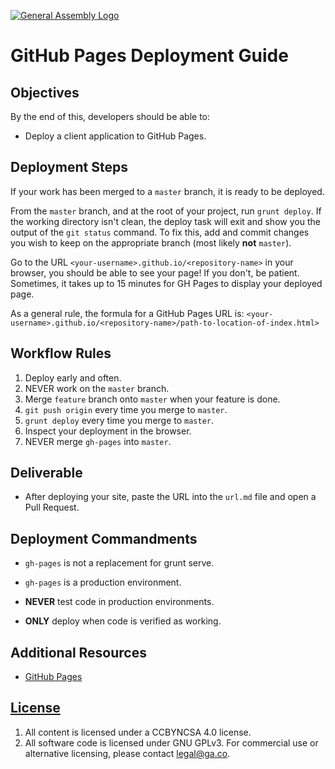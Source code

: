 [![General Assembly Logo](https://camo.githubusercontent.com/1a91b05b8f4d44b5bbfb83abac2b0996d8e26c92/687474703a2f2f692e696d6775722e636f6d2f6b6538555354712e706e67)](https://generalassemb.ly/education/web-development-immersive)

# GitHub Pages Deployment Guide

## Objectives

By the end of this, developers should be able to:

-   Deploy a client application to GitHub Pages.

## Deployment Steps

If your work has been merged to a `master` branch, it is ready to be deployed.

From the `master` branch, and at the root of your project, run `grunt deploy`.
If the working directory isn't clean, the deploy task will exit and show you
the output of the `git status` command. To fix this, add and commit changes
you wish to keep on the appropriate branch (most likely **not** `master`).

Go to the URL `<your-username>.github.io/<repository-name>` in your browser,
you should be able to see your page! If you don't, be patient. Sometimes, it
takes up to 15 minutes for GH Pages to display your deployed page.

As a general rule, the formula for a GitHub Pages URL is:
`<your-username>.github.io/<repository-name>/path-to-location-of-index.html>`

## Workflow Rules

1. Deploy early and often.
1. NEVER work on the `master` branch.
1. Merge `feature` branch onto `master` when your feature is done.
1. `git push origin` every time you merge to `master`.
1. `grunt deploy` every time you merge to `master`.
1. Inspect your deployment in the browser.
1. NEVER merge `gh-pages` into `master`.

## Deliverable

- After deploying your site, paste the URL into the `url.md` file and open a Pull Request.

## Deployment Commandments

- `gh-pages` is not a replacement for grunt serve.

- `gh-pages` is a production environment.

- **NEVER** test code in production environments.

- **ONLY** deploy when code is verified as working.

## Additional Resources

-   [GitHub Pages](https://pages.github.com/)

## [License](LICENSE)

1.  All content is licensed under a CC­BY­NC­SA 4.0 license.
1.  All software code is licensed under GNU GPLv3. For commercial use or
    alternative licensing, please contact legal@ga.co.
